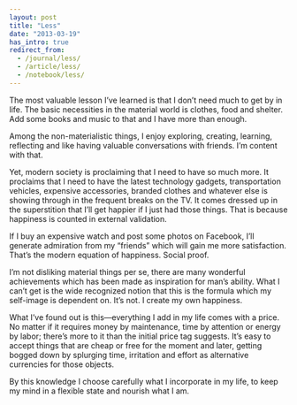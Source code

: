 ```yaml
---
layout: post
title: "Less"
date: "2013-03-19"
has_intro: true
redirect_from:
  - /journal/less/
  - /article/less/
  - /notebook/less/
---
```


The most valuable lesson I’ve learned is that I don’t need much to get by in life. The basic necessities in the material world is clothes, food and shelter. Add some books and music to that and I have more than enough.

Among the non-materialistic things, I enjoy exploring, creating, learning, reflecting and like having valuable conversations with friends. I’m content with that.

Yet, modern society is proclaiming that I need to have so much more. It proclaims that I need to have the latest technology gadgets, transportation vehicles, expensive accessories, branded clothes and whatever else is showing through in the frequent breaks on the TV. It comes dressed up in the superstition that I’ll get happier if I just had those things. That is because happiness is counted in external validation.

If I buy an expensive watch and post some photos on Facebook, I’ll generate admiration from my “friends” which will gain me more satisfaction. That’s the modern equation of happiness. Social proof.

I’m not disliking material things per se, there are many wonderful achievements which has been made as inspiration for man’s ability. What I can’t get is the wide recognized notion that this is the formula which my self-image is dependent on. It’s not. I create my own happiness.

What I’ve found out is this—everything I add in my life comes with a price. No matter if it requires money by maintenance, time by attention or energy by labor; there’s more to it than the initial price tag suggests. It’s easy to accept things that are cheap or free for the moment and later, getting bogged down by splurging time, irritation and effort as alternative currencies for those objects.

By this knowledge I choose carefully what I incorporate in my life, to keep my mind in a flexible state and nourish what I am.

